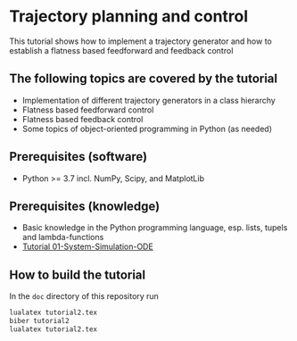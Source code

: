 <!-- LTeX: language=en-US -->

# Trajectory planning and control

This tutorial shows how to implement a trajectory generator and how to establish a flatness
based feedforward and feedback control

## The following topics are covered by the tutorial

- Implementation of different trajectory generators in a class hierarchy
- Flatness based feedforward control
- Flatness based feedback control
- Some topics of object-oriented programming in Python (as needed)

## Prerequisites (software)

- Python >= 3.7 incl. NumPy, Scipy, and MatplotLib

## Prerequisites (knowledge)

- Basic knowledge in the Python programming language, esp. lists, tupels and lambda-functions
- [Tutorial 01-System-Simulation-ODE](../01-System-Simulation-ODE/README.md)

## How to build the tutorial

In the `doc` directory of this repository run

``` bash
lualatex tutorial2.tex
biber tutorial2
lualatex tutorial2.tex
```
